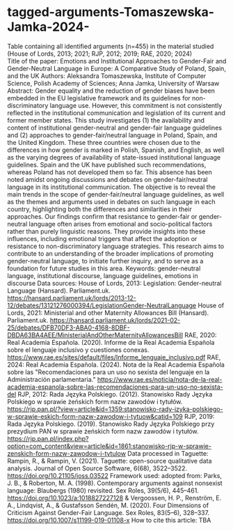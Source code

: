 # tagged-arguments-Tomaszewska-Jamka-2024-
Table containing all identified arguments (n=455) in the material studied (House of Lords, 2013; 2021; RJP, 2012; 2019; RAE, 2020; 2024)	
Title of the paper: Emotions and Institutional Approaches to Gender-Fair and Gender-Neutral Language in Europe: A Comparative Study of Poland, Spain, and the UK
Authors: Aleksandra Tomaszewska, Institute of Computer Science, Polish Academy of Sciences; Anna Jamka, University of Warsaw
Abstract: Gender equality and the reduction of gender biases have been embedded in the EU legislative framework and its guidelines for non-discriminatory language use. However, this commitment is not consistently reflected in the institutional communication and legislation of its current and former member states. This study investigates (1) the availability and content of institutional gender-neutral and gender-fair language guidelines and (2) approaches to gender-fair/neutral language in Poland, Spain, and the United Kingdom. These three countries were chosen due to the differences in how gender is marked in Polish, Spanish, and English, as well as the varying degrees of availability of state-issued institutional language guidelines. Spain and the UK have published such recommendations, whereas Poland has not developed them so far. This absence has been noted amidst ongoing discussions and debates on gender-fair/neutral language in its institutional communication. The objective is to reveal the main trends in the scope of gender-fair/neutral language guidelines, as well as the themes and arguments used in debates on such language in each country, highlighting both the differences and similarities in their approaches. Our findings confirm that resistance to gender-fair or gender-neutral language often arises from emotional and socio-political factors rather than purely linguistic reasons. They provide insights into these influences, including emotional triggers that affect the adoption or resistance to non-discriminatory language strategies. This research aims to contribute to an understanding of the broader implications of promoting gender-neutral language, to initiate further inquiry, and to serve as a foundation for future studies in this area.
Keywords: gender-neutral language, institutional discourse, language guidelines, emotions in discourse
Data sources:
House of Lords, 2013: Legislation: Gender-neutral Language (Hansard). Parliament.uk. https://hansard.parliament.uk/lords/2013-12-12/debates/13121276000394/LegislationGender-NeutralLanguage
House of Lords, 2021: Ministerial and other Maternity Allowances Bill (Hansard). Parliament.uk. https://hansard.parliament.uk/lords/2021-02-25/debates/DFB70DF3-ABA0-4168-8DBF-DBDA63BA4AEE/MinisterialAndOtherMaternityAllowancesBill
RAE, 2020: Real Academia Española. (2020). Informe de la Real Academia Española sobre el lenguaje inclusivo y cuestiones conexas. https://www.rae.es/sites/default/files/Informe_lenguaje_inclusivo.pdf
RAE, 2024: Real Academia Española. (2024). Nota de la Real Academia Española sobre las "Recomendaciones para un uso no sexista del lenguaje en la Administración parlamentaria." https://www.rae.es/noticia/nota-de-la-real-academia-espanola-sobre-las-recomendaciones-para-un-uso-no-sexista-del
RJP, 2012: Rada Języka Polskiego. (2012). Stanowisko Rady Języka Polskiego w sprawie żeńskich form nazw zawodów i tytułów. https://rjp.pan.pl/?view=article&id=1359:stanowisko-rady-jzyka-polskiego-w-sprawie-eskich-form-nazw-zawodow-i-tytuow&catid=109
RJP, 2019: Rada Języka Polskiego. (2019). Stanowisko Rady Języka Polskiego przy prezydium PAN w sprawie żeńskich form nazw zawodów i tytułów. https://rjp.pan.pl/index.php?option=com_content&view=article&id=1861:stanowisko-rjp-w-sprawie-zenskich-form-nazw-zawodow-i-tytulow
Data processed in Taguette: Rampin, R., & Rampin, V. (2021). Taguette: open-source qualitative data analysis. Journal of Open Source Software, 6(68), 3522–3522. https://doi.org/10.21105/joss.03522
Framework used: adopted from: Parks, J. B., & Roberton, M. A. (1998). Contemporary arguments against nonsexist language: Blaubergs (1980) revisited. Sex Roles, 39(5/6), 445–461. https://doi.org/10.1023/a:1018827227128 & Vergoossen, H. P., Renström, E. A., Lindqvist, A., & Gustafsson Sendén, M. (2020). Four Dimensions of Criticism Against Gender-Fair Language. Sex Roles, 83(5–6), 328–337. https://doi.org/10.1007/s11199-019-01108-x
How to cite this article: TBA
